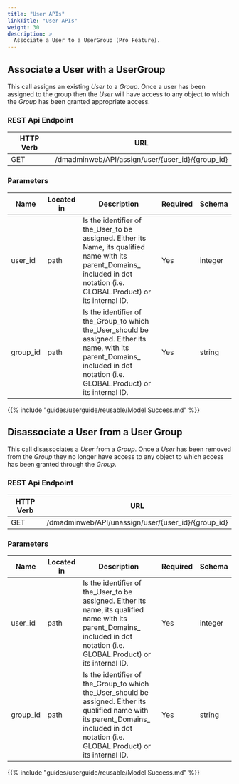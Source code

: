 ```yaml
---
title: "User APIs"
linkTitle: "User APIs"
weight: 30
description: >
  Associate a User to a UserGroup (Pro Feature).
---
```



## Associate a User with a UserGroup

This call assigns an existing _User_ to a _Group_. Once a user has been assigned to the group then the _User_ will have access to any object to which the _Group_ has been granted appropriate access.

### REST Api Endpoint

| HTTP Verb | URL |
| ---- | ----------- |
| GET | /dmadminweb/API/assign/user/{user_id}/{group_id} |

### Parameters

| Name | Located in | Description | Required | Schema |
| ---- | ---------- | ----------- | -------- | ---- |
| user_id | path | Is the identifier of the_User_to be assigned. Either its Name, its qualified name with its parent_Domains_ included in dot notation (i.e. GLOBAL.Product) or its internal ID. | Yes | integer |
| group_id | path | Is the identifier of the_Group_to which the_User_should be assigned. Either its name, with its parent_Domains_ included in dot notation (i.e. GLOBAL.Product) or its internal ID. | Yes | string |

{{% include "guides/userguide/reusable/Model Success.md" %}}

## Disassociate a User from a User Group

This call disassociates a _User_ from a _Group_. Once a _User_ has been removed from the _Group_ they no longer have access to any object to which access has been granted through the _Group_.

### REST Api Endpoint

| HTTP Verb | URL |
| ---- | ----------- |
| GET | /dmadminweb/API/unassign/user/{user_id}/{group_id} |

### Parameters

| Name | Located in | Description | Required | Schema |
| ---- | ---------- | ----------- | -------- | ---- |
| user_id | path | Is the identifier of the_User_to be assigned. Either its name, its qualified name with its parent_Domains_ included in dot notation (i.e. GLOBAL.Product) or its internal ID. | Yes | integer |
| group_id | path | Is the identifier of the_Group_to which the_User_should be assigned. Either its qualified name with its parent_Domains_ included in dot notation (i.e. GLOBAL.Product) or its internal ID. | Yes | string |

{{% include "guides/userguide/reusable/Model Success.md" %}}
